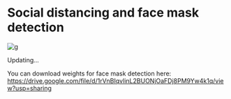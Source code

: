 # Social distancing and face mask detection
![g](https://user-images.githubusercontent.com/6376530/123517524-a92dfa80-d6cb-11eb-903c-c389b8d7dd4a.PNG)

Updating...

You can download weights for face mask detection here: https://drive.google.com/file/d/1rVnBIqvlinL2BUONjOaFDj8PM9Yw4k1q/view?usp=sharing
